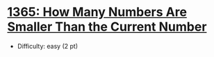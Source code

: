 # [1365: How Many Numbers Are Smaller Than the Current Number](https://leetcode.com/problems/how-many-numbers-are-smaller-than-the-current-number/)
- Difficulty: easy (2 pt)
        